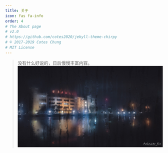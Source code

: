 ```yaml
---
title: 关于
icon: fas fa-info
order: 4
# The About page
# v2.0
# https://github.com/cotes2020/jekyll-theme-chirpy
# © 2017-2019 Cotes Chung
# MIT License
---
```


> 没有什么好说的，日后慢慢丰富内容。
![view](/assets/img/sample/rain1.jpg)

